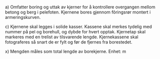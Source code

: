 a) Omfatter boring og uttak av kjerner for å kontrollere overgangen mellom betong og berg i pelefoten. Kjernene bores gjennom fôringsrør montert i armeringskurven.

c) Kjernene skal legges i solide kasser. Kassene skal merkes tydelig med nummer på pel og borehull, og dybde for hvert opptak. Kjernetap skal markeres med en trelist av tilsvarende lengde.
Kjernekassene skal fotograferes så snart de er fylt og før de fjernes fra borestedet.

x) Mengden måles som total lengde av borekjerne. Enhet: m

